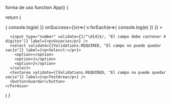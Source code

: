 forma de uso
function App() {

return (
<div>
<Formiux  
 onError={(e) =>{
console.log(e)
}}
onSuccess={(v)=>{
v.forEach(e=>{
console.log(e)
})
}} >

      <input type="number" validate={[/^\d{4}$/, "El campo debe contener 4 dígitos"]} label={<p>Usuario</p>} />
      <select validate={[Validations.REQUIRED, "El campo no puede quedar vacío"]} label={<p>Selecct:</p>}>
        <option></option>
        <option>1</option>
        <option>2</option>
      </select>
      <textarea validate={[Validations.REQUIRED, "El campo no puede quedar vacio"]} label={<p>TextArea</p>} />
      <button>Guardar</button>
    </Formiux>

  </div>
  )
}

